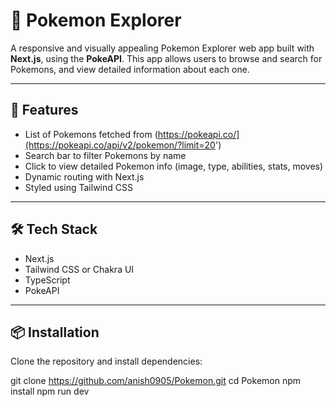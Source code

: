# 🧭 Pokemon Explorer

A responsive and visually appealing Pokemon Explorer web app built with **Next.js**, using the **PokeAPI**. This app allows users to browse and search for Pokemons, and view detailed information about each one.

---

## 🚀 Features

- List of Pokemons fetched from (https://pokeapi.co/](https://pokeapi.co/api/v2/pokemon/?limit=20')
- Search bar to filter Pokemons by name
- Click to view detailed Pokemon info (image, type, abilities, stats, moves)
- Dynamic routing with Next.js
- Styled using Tailwind CSS 

---

## 🛠 Tech Stack

- Next.js
- Tailwind CSS or Chakra UI
- TypeScript 
- PokeAPI

---

## 📦 Installation

Clone the repository and install dependencies:

git clone https://github.com/anish0905/Pokemon.git
cd Pokemon
npm install
npm run dev
